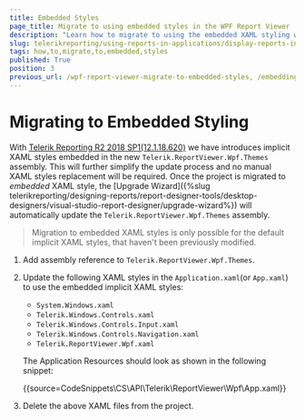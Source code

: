 ```yaml
---
title: Embedded Styles
page_title: Migrate to using embedded styles in the WPF Report Viewer
description: "Learn how to migrate to using the embedded XAML styling with the WPF Report Viewer in Telerik Reporting."
slug: telerikreporting/using-reports-in-applications/display-reports-in-applications/wpf-application/how-to-migrate-to-embedded-styles
tags: how,to,migrate,to,embedded,styles
published: True
position: 3
previous_url: /wpf-report-viewer-migrate-to-embedded-styles, /embedding-reports/display-reports-in-applications/wpf-application/how-to-migrate-to-embedded-styles
---
```


# Migrating to Embedded Styling

With [Telerik Reporting R2 2018 SP1(12.1.18.620)](https://www.telerik.com/support/whats-new/reporting/release-history/progress-telerik-reporting-r2-2018-sp1-12-1-18-620) we have introduces implicit XAML styles embedded in the new `Telerik.ReportViewer.Wpf.Themes` assembly. This will further simplify the update process and no manual XAML styles replacement will be required. Once the project is migrated to *embedded* XAML style, the [Upgrade Wizard]({%slug telerikreporting/designing-reports/report-designer-tools/desktop-designers/visual-studio-report-designer/upgrade-wizard%}) will automatically update the `Telerik.ReportViewer.Wpf.Themes` assembly.

> Migration to embedded XAML styles is only possible for the default implicit XAML styles, that haven't been previously modified.

1. Add assembly reference to `Telerik.ReportViewer.Wpf.Themes`.
1. Update the following XAML styles in the `Application.xaml`(or `App.xaml`) to use the embedded implicit XAML styles:

	* `System.Windows.xaml`
	* `Telerik.Windows.Controls.xaml`
	* `Telerik.Windows.Controls.Input.xaml`
	* `Telerik.Windows.Controls.Navigation.xaml`
	* `Telerik.ReportViewer.Wpf.xaml`

	The Application Resources should look as shown in the following snippet:

	{{source=CodeSnippets\CS\API\Telerik\ReportViewer\Wpf\App.xaml}}


1. Delete the above XAML files from the project.
